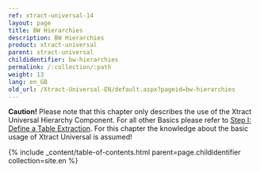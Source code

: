 ```yaml
---
ref: xtract-universal-14
layout: page
title: BW Hierarchies
description: BW Hierarchies
product: xtract-universal
parent: xtract-universal
childidentifier: bw-hierarchies
permalink: /:collection/:path
weight: 13
lang: en_GB
old_url: /Xtract-Universal-EN/default.aspx?pageid=bw-hierarchies
---
```


**Caution!** Please note that this chapter only describes the use of the Xtract Universal Hierarchy Component. For all other Basics please refer to [Step I: Define a Table Extraction](./getting-started-table/step1-define-a-table-extraction). For this chapter the knowledge about the basic usage of Xtract Universal is assumed!  

{% include _content/table-of-contents.html parent=page.childidentifier collection=site.en %}
<!--stackedit_data:
eyJoaXN0b3J5IjpbLTE4MzcwMDk2MjBdfQ==
-->
